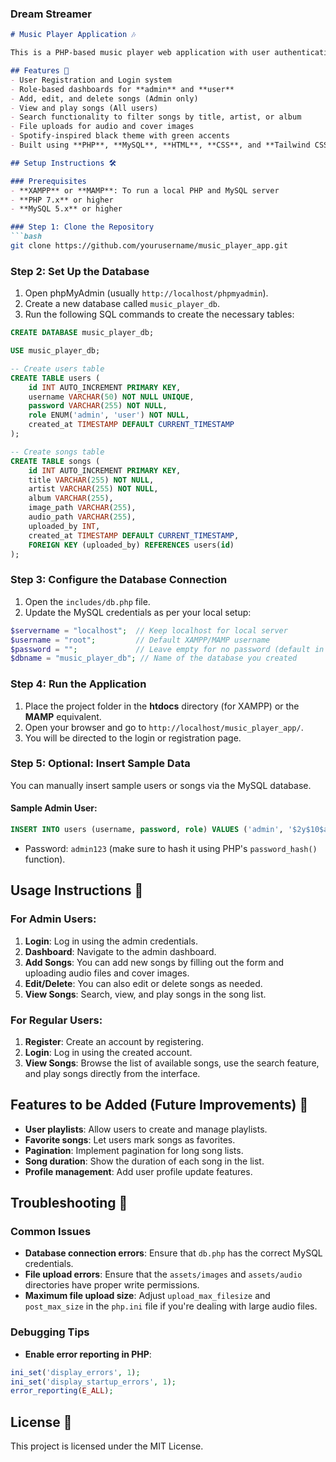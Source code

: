 ### **Dream Streamer**

```markdown
# Music Player Application 🎶

This is a PHP-based music player web application with user authentication and role-based access control (admin and user roles). Users can register, log in, and view a list of songs, while admins can manage songs (create, update, and delete songs). The application includes file upload functionality for song audio and cover images, along with a search feature to filter songs.

## Features 🚀
- User Registration and Login system
- Role-based dashboards for **admin** and **user**
- Add, edit, and delete songs (Admin only)
- View and play songs (All users)
- Search functionality to filter songs by title, artist, or album
- File uploads for audio and cover images
- Spotify-inspired black theme with green accents
- Built using **PHP**, **MySQL**, **HTML**, **CSS**, and **Tailwind CSS**

## Setup Instructions 🛠️

### Prerequisites
- **XAMPP** or **MAMP**: To run a local PHP and MySQL server
- **PHP 7.x** or higher
- **MySQL 5.x** or higher

### Step 1: Clone the Repository
```bash
git clone https://github.com/yourusername/music_player_app.git
```

### Step 2: Set Up the Database
1. Open phpMyAdmin (usually `http://localhost/phpmyadmin`).
2. Create a new database called `music_player_db`.
3. Run the following SQL commands to create the necessary tables:

```sql
CREATE DATABASE music_player_db;

USE music_player_db;

-- Create users table
CREATE TABLE users (
    id INT AUTO_INCREMENT PRIMARY KEY,
    username VARCHAR(50) NOT NULL UNIQUE,
    password VARCHAR(255) NOT NULL,
    role ENUM('admin', 'user') NOT NULL,
    created_at TIMESTAMP DEFAULT CURRENT_TIMESTAMP
);

-- Create songs table
CREATE TABLE songs (
    id INT AUTO_INCREMENT PRIMARY KEY,
    title VARCHAR(255) NOT NULL,
    artist VARCHAR(255) NOT NULL,
    album VARCHAR(255),
    image_path VARCHAR(255),
    audio_path VARCHAR(255),
    uploaded_by INT,
    created_at TIMESTAMP DEFAULT CURRENT_TIMESTAMP,
    FOREIGN KEY (uploaded_by) REFERENCES users(id)
);
```

### Step 3: Configure the Database Connection
1. Open the `includes/db.php` file.
2. Update the MySQL credentials as per your local setup:

```php
$servername = "localhost";  // Keep localhost for local server
$username = "root";         // Default XAMPP/MAMP username
$password = "";             // Leave empty for no password (default in XAMPP/MAMP)
$dbname = "music_player_db"; // Name of the database you created
```

### Step 4: Run the Application
1. Place the project folder in the **htdocs** directory (for XAMPP) or the **MAMP** equivalent.
2. Open your browser and go to `http://localhost/music_player_app/`.
3. You will be directed to the login or registration page.

### Step 5: Optional: Insert Sample Data
You can manually insert sample users or songs via the MySQL database.

#### Sample Admin User:
```sql
INSERT INTO users (username, password, role) VALUES ('admin', '$2y$10$abc123', 'admin');
```
- Password: `admin123` (make sure to hash it using PHP's `password_hash()` function).

## Usage Instructions 📖

### For Admin Users:
1. **Login**: Log in using the admin credentials.
2. **Dashboard**: Navigate to the admin dashboard.
3. **Add Songs**: You can add new songs by filling out the form and uploading audio files and cover images.
4. **Edit/Delete**: You can also edit or delete songs as needed.
5. **View Songs**: Search, view, and play songs in the song list.

### For Regular Users:
1. **Register**: Create an account by registering.
2. **Login**: Log in using the created account.
3. **View Songs**: Browse the list of available songs, use the search feature, and play songs directly from the interface.

## Features to be Added (Future Improvements) 🌟
- **User playlists**: Allow users to create and manage playlists.
- **Favorite songs**: Let users mark songs as favorites.
- **Pagination**: Implement pagination for long song lists.
- **Song duration**: Show the duration of each song in the list.
- **Profile management**: Add user profile update features.

## Troubleshooting 🐞

### Common Issues
- **Database connection errors**: Ensure that `db.php` has the correct MySQL credentials.
- **File upload errors**: Ensure that the `assets/images` and `assets/audio` directories have proper write permissions.
- **Maximum file upload size**: Adjust `upload_max_filesize` and `post_max_size` in the `php.ini` file if you're dealing with large audio files.

### Debugging Tips
- **Enable error reporting in PHP**:
```php
ini_set('display_errors', 1);
ini_set('display_startup_errors', 1);
error_reporting(E_ALL);
```

## License 📜
This project is licensed under the MIT License.